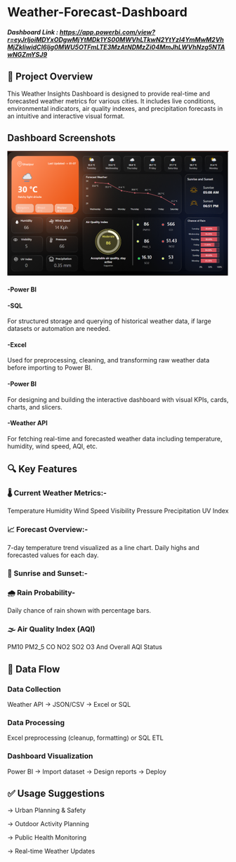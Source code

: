 # Weather-Forecast-Dashboard


##### Dashboard Link : https://app.powerbi.com/view?r=eyJrIjoiMDYxODgwMjYtMDk1YS00MWVhLTkwN2YtYzI4YmMwM2VhMjZkIiwidCI6Ijg0MWU5OTFmLTE3MzAtNDMzZi04MmJhLWVhNzg5NTAwNGZmYSJ9

## 📌 Project Overview
This Weather Insights Dashboard is designed to provide real-time and forecasted weather metrics for various cities. It includes live conditions, environmental indicators, air quality indexes, and precipitation forecasts in an intuitive and interactive visual format.

## Dashboard Screenshots



![image alt](https://github.com/Amitkmr948/Weather-Forecast-Dashboard/blob/main/Assets/Screenshot%202025-07-01%20172741.png)

#### -Power BI

#### -SQL
 For structured storage and querying of historical weather data, if large datasets or automation are needed.
#### -Excel
  Used for preprocessing, cleaning, and transforming raw weather data before importing to Power BI.
#### -Power BI
  For designing and building the interactive dashboard with visual KPIs, cards, charts, and slicers.
#### -Weather API
  For fetching real-time and forecasted weather data including temperature, humidity, wind speed, AQI, etc.

  


## 🔍 Key Features

### 🌡️ Current Weather Metrics:-

Temperature
Humidity
Wind Speed
Visibility
Pressure
Precipitation
UV Index

### 📈 Forecast Overview:-

7-day temperature trend visualized as a line chart.
Daily highs and forecasted values for each day.

### 🌄 Sunrise and Sunset:-
  
### 🌧️ Rain Probability-
Daily chance of rain shown with percentage bars.


### 🌫️ Air Quality Index (AQI)
PM10
PM2_5
CO
NO2
SO2
O3
And  Overall AQI Status

## 📂 Data Flow

### Data Collection
  Weather API → JSON/CSV → Excel or SQL

### Data Processing
  Excel preprocessing (cleanup, formatting) or SQL ETL

### Dashboard Visualization
  Power BI → Import dataset → Design reports → Deploy

## ✅ Usage Suggestions
-> Urban Planning & Safety

-> Outdoor Activity Planning

-> Public Health Monitoring

-> Real-time Weather Updates






        
 
